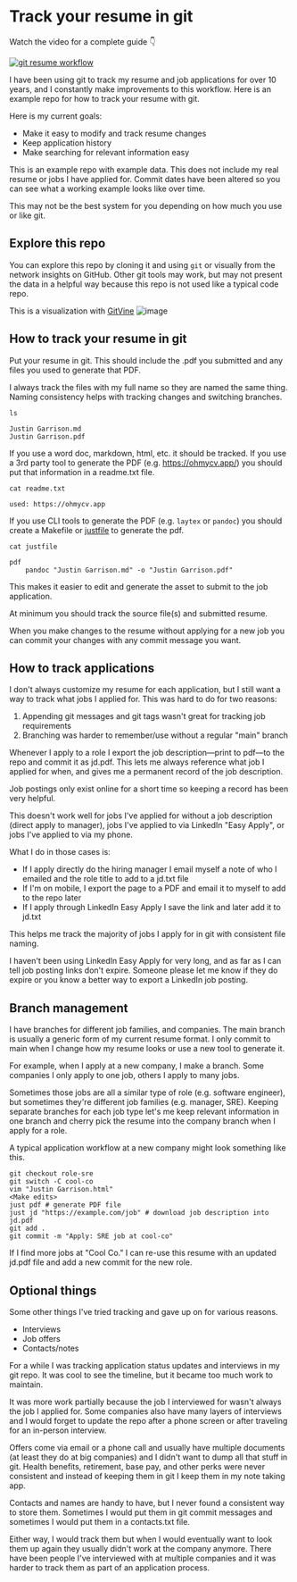 # Track your resume in git

Watch the video for a complete guide 👇

[![git resume workflow](https://img.youtube.com/vi/W5pwShuW1yw/0.jpg)](https://www.youtube.com/watch?v=W5pwShuW1yw)

I have been using git to track my resume and job applications for over 10 years, and I constantly make improvements to this workflow.
Here is an example repo for how to track your resume with git.

Here is my current goals:

* Make it easy to modify and track resume changes
* Keep application history
* Make searching for relevant information easy

This is an example repo with example data.
This does not include my real resume or jobs I have applied for.
Commit dates have been altered so you can see what a working example looks like over time.

This may not be the best system for you depending on how much you use or like git.

## Explore this repo

You can explore this repo by cloning it and using `git` or visually from the network insights on GitHub.
Other git tools may work, but may not present the data in a helpful way because this repo is not used like a typical code repo.

This is a visualization with [GitVine](https://insanesharpness.gitlab.io/GitVine/)
![image](https://github.com/rothgar/track-your-resume-in-git/assets/371796/474d6bef-5d05-4fec-bdc9-235aad660a7b)


## How to track your resume in git

Put your resume in git.
This should include the .pdf you submitted and any files you used to generate that PDF.

I always track the files with my full name so they are named the same thing.
Naming consistency helps with tracking changes and switching branches.

```
ls

Justin Garrison.md
Justin Garrison.pdf
```

If you use a word doc, markdown, html, etc. it should be tracked.
If you use a 3rd party tool to generate the PDF (e.g. https://ohmycv.app/) you should put that information in a readme.txt file.

```
cat readme.txt

used: https://ohmycv.app
```

If you use CLI tools to generate the PDF (e.g. `laytex` or `pandoc`) you should create a Makefile or [justfile](https://github.com/casey/just) to generate the pdf.

```
cat justfile

pdf
    pandoc "Justin Garrison.md" -o "Justin Garrison.pdf"
```

This makes it easier to edit and generate the asset to submit to the job application.

At minimum you should track the source file(s) and submitted resume.

When you make changes to the resume without applying for a new job you can commit your changes with any commit message you want.

## How to track applications

I don't always customize my resume for each application, but I still want a way to track what jobs I applied for.
This was hard to do for two reasons:

1. Appending git messages and git tags wasn't great for tracking job requirements
1. Branching was harder to remember/use without a regular "main" branch

Whenever I apply to a role I export the job description—print to pdf—to the repo and commit it as jd.pdf.
This lets me always reference what job I applied for when, and gives me a permanent record of the job description.

Job postings only exist online for a short time so keeping a record has been very helpful.

This doesn't work well for jobs I've applied for without a job description (direct apply to manager), jobs I've applied to via LinkedIn "Easy Apply", or jobs I've applied to via my phone.

What I do in those cases is:

* If I apply directly do the hiring manager I email myself a note of who I emailed and the role title to add to a jd.txt file
* If I'm on mobile, I export the page to a PDF and email it to myself to add to the repo later
* If I apply through LinkedIn Easy Apply I save the link and later add it to jd.txt

This helps me track the majority of jobs I apply for in git with consistent file naming.

I haven't been using LinkedIn Easy Apply for very long, and as far as I can tell job posting links don't expire.
Someone please let me know if they do expire or you know a better way to export a LinkedIn job posting.

## Branch management

I have branches for different job families, and companies.
The main branch is usually a generic form of my current resume format.
I only commit to main when I change how my resume looks or use a new tool to generate it.

For example, when I apply at a new company, I make a branch.
Some companies I only apply to one job, others I apply to many jobs.

Sometimes those jobs are all a similar type of role (e.g. software engineer), but sometimes they're different job families (e.g. manager, SRE).
Keeping separate branches for each job type let's me keep relevant information in one branch and cherry pick the resume into the company branch when I apply for a role.

A typical application workflow at a new company might look something like this.

```
git checkout role-sre
git switch -C cool-co
vim "Justin Garrison.html"
<Make edits>
just pdf # generate PDF file
just jd "https://example.com/job" # download job description into jd.pdf
git add .
git commit -m "Apply: SRE job at cool-co"
```

If I find more jobs at "Cool Co." I can re-use this resume with an updated jd.pdf file and add a new commit for the new role.

## Optional things

Some other things I've tried tracking and gave up on for various reasons.

* Interviews
* Job offers
* Contacts/notes

For a while I was tracking application status updates and interviews in my git repo.
It was cool to see the timeline, but it became too much work to maintain.

It was more work partially because the job I interviewed for wasn't always the job I applied for.
Some companies also have many layers of interviews and I would forget to update the repo after a phone screen or after traveling for an in-person interview.

Offers come via email or a phone call and usually have multiple documents (at least they do at big companies) and I didn't want to dump all that stuff in git.
Health benefits, retirement, base pay, and other perks were never consistent and instead of keeping them in git I keep them in my note taking app.

Contacts and names are handy to have, but I never found a consistent way to store them.
Sometimes I would put them in git commit messages and sometimes I would put them in a contacts.txt file.

Either way, I would track them but when I would eventually want to look them up again they usually didn't work at the company anymore.
There have been people I've interviewed with at multiple companies and it was harder to track them as part of an application process.

